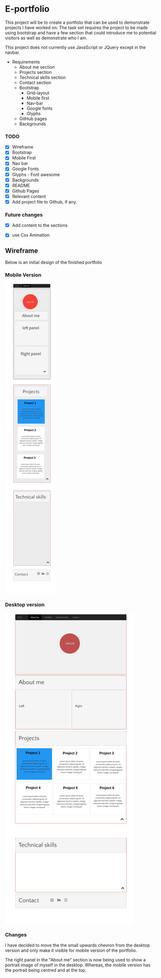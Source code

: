 

# E-portfolio

This project will be to create a portfolio that can be used to demonstrate projects I have worked on. The task set requires the project to be made using bootstrap and have a few section that could introduce me to potential visitors as well as demonstrate who I am.

This project does not currently use JavaScript or JQuery except in the navbar.


* Requirements
  * About me section
  * Projects section
  * Technical skills section
  * Contact section
  * Bootstrap
    * Grid-layout
    * Mobile first
    * Nav-bar
    * Google fonts
    * Glyphs
  * GitHub pages
  * Backgrounds


### TODO
  - [x] Wireframe
  - [x] Bootstrap
  - [x] Mobile First
  - [x] Nav bar
  - [x] Google Fonts
  - [x] Glyphs - Font awesome
  - [x] Backgrounds
  - [x] README
  - [x] Github Pages
  - [x] Relevant content
  - [x] Add project file to Github, if any.

### Future changes
  - [x] Add content to the sections
  - [x] use Css Animation



## Wireframe

Below is an initial design of the finished portfolio

### Mobile Version
![Mobile](images/Mobile.png)
### Desktop version
![Desktop](images/Desktop.png)


### Changes
I have decided to move the the small upwards chevron from the desktop version and only make it visible for mobile version of the portfolio.

The right panel in the "About me" section is now being used to show a portrait image of myself in the desktop. Whereas, the mobile version has the portrait being centred and at the top.
